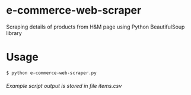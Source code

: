 # e-commerce-web-scraper
Scraping details of products from H&amp;M page using Python BeautifulSoup library

# Usage 
```
$ python e-commerce-web-scraper.py
```

###### Example script output is stored in file items.csv

